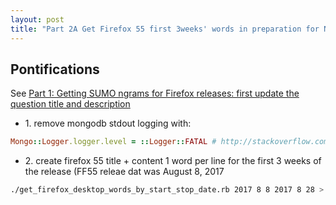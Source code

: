 ```yaml
---
layout: post
title: "Part 2A Get Firefox 55 first 3weeks' words in preparation for NLTK -ngram-analysis"
---
```


## Pontifications

See [Part 1: Getting SUMO ngrams for Firefox releases: first update the question title and description](http://rolandtanglao.com/2018/01/17/p1-preparing-to-get-ngrams-update-the-text/)

* 1\. remove mongodb stdout logging with:

```ruby
Mongo::Logger.logger.level = ::Logger::FATAL # http://stackoverflow.com/questions/30292100/how-can-i-disable-mongodb-log-messages-in-console
```

* 2\. create firefox 55 title + content 1 word per line for the first 3 weeks of the release (FF55 releae dat was August 8, 2017

```bash
./get_firefox_desktop_words_by_start_stop_date.rb 2017 8 8 2017 8 28 > ff55.08August2017.28august2017.1st.3weeks.title.content.txt
```

